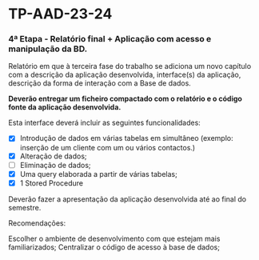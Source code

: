 # TP-AAD-23-24

### 4ª Etapa - Relatório final + Aplicação com acesso e manipulação da BD.

Relatório em que à terceira fase do trabalho se adiciona um novo capítulo com a descrição da aplicação desenvolvida, interface(s) da aplicação, descrição da forma de interação com a Base de dados.

**Deverão entregar um ficheiro compactado com o relatório e o código fonte da aplicação desenvolvida.**

Esta interface deverá incluir as seguintes funcionalidades:

- [x] Introdução de dados em várias tabelas em simultâneo (exemplo: inserção de um cliente com um ou vários contactos.)
- [x] Alteração de dados;
- [ ] Eliminação de dados;
- [x] Uma query elaborada a partir de várias tabelas;
- [x] 1 Stored Procedure

Deverão fazer a apresentação da aplicação desenvolvida até ao final do semestre.

Recomendações:

Escolher o ambiente de desenvolvimento com que estejam mais familiarizados;
Centralizar o código de acesso à base de dados;
